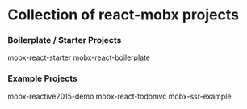 # Collection of react-mobx projects


### Boilerplate / Starter Projects

mobx-react-starter
mobx-react-boilerplate

### Example Projects

mobx-reactive2015-demo 
mobx-react-todomvc
mobx-ssr-example